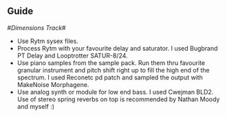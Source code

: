 ## Guide ##

#*Dimensions Track*#

* Use Rytm sysex files. 
* Process Rytm with your favourite delay and saturator. I used Bugbrand PT Delay and Looptrotter SATUR-8/24. 
* Use piano samples from the sample pack. Run them thru favourite granular instrument and pitch shift right up to fill the high end of the spectrum. I used Reconetc pd patch and sampled the output with MakeNoise Morphagene.
* Use analog synth or module for low end bass. I used Cwejman BLD2. Use of stereo spring reverbs on top is recommended by Nathan Moody and myself :) 
